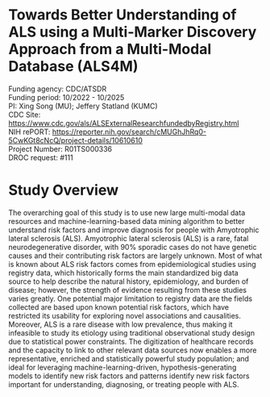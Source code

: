 # Towards Better Understanding of ALS using a Multi-Marker Discovery Approach from a Multi-Modal Database (ALS4M)

Funding agency: CDC/ATSDR <br/>
Funding period: 10/2022 - 10/2025 <br/>
PI: Xing Song (MU); Jeffery Statland (KUMC) <br/>
CDC Site: https://www.cdc.gov/als/ALSExternalResearchfundedbyRegistry.html <br/>
NIH rePORT: https://reporter.nih.gov/search/cMUGhJhRq0-5CwKGt8cNcQ/project-details/10610610 <br/>
Project Number: R01TS000336 <br/>
DROC request: #111 <br/>

# Study Overview

The overarching goal of this study is to use new large multi-modal data resources and machine-learning-based data mining algorithm to better understand risk factors and improve diagnosis for people with Amyotrophic lateral sclerosis (ALS). Amyotrophic lateral sclerosis (ALS) is a rare, fatal neurodegenerative disorder, with 90% sporadic cases do not have genetic causes and their contributing risk factors are largely unknown. Most of what is known about ALS risk factors comes from epidemiological studies using registry data, which historically forms the main standardized big data source to help describe the natural history, epidemiology, and burden of disease; however, the strength of evidence resulting from these studies varies greatly. One potential major limitation to registry data are the fields collected are based upon known potential risk factors, which have restricted its usability for exploring novel associations and causalities. Moreover, ALS is a rare disease with low prevalence, thus making it infeasible to study its etiology using traditional observational study design due to statistical power constraints. The digitization of healthcare records and the capacity to link to other relevant data sources now enables a more representative, enriched and statistically powerful study population; and ideal for leveraging machine-learning-driven, hypothesis-generating models to identify new risk factors and patterns identify new risk factors important for understanding, diagnosing, or treating people with ALS.

